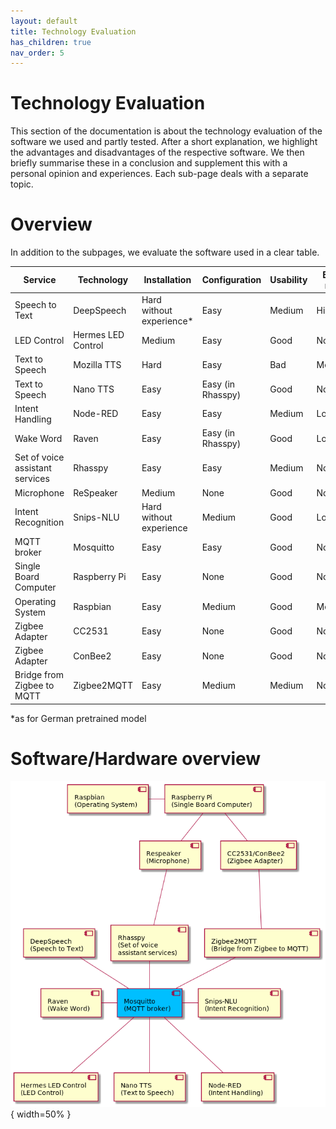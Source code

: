 ```yaml
---
layout: default
title: Technology Evaluation
has_children: true
nav_order: 5
---
```


# Technology Evaluation
This section of the documentation is about the technology evaluation of the software we used and partly tested. 
After a short explanation, we highlight the advantages and disadvantages of the respective software. We then briefly 
summarise these in a conclusion and supplement this with a personal opinion and experiences.
Each sub-page deals with a separate topic.

# Overview
In addition to the subpages, we evaluate the software used in a clear table.

| Service                         | Technology         | Installation             | Configuration     | Usability | Error rate |
|---------------------------------|--------------------|--------------------------|-------------------|-----------|------------|
| Speech to Text                  | DeepSpeech         | Hard without experience* | Easy              | Medium    | High       |
| LED Control                     | Hermes LED Control | Medium                   | Easy              | Good      | None       |
| Text to Speech                  | Mozilla TTS        | Hard                     | Easy              | Bad       | Medium     |
| Text to Speech                  | Nano TTS           | Easy                     | Easy (in Rhasspy) | Good      | None       |
| Intent Handling                 | Node-RED           | Easy                     | Easy              | Medium    | Low        |
| Wake Word                       | Raven              | Easy                     | Easy (in Rhasspy) | Good      | Low        |
| Set of voice assistant services | Rhasspy            | Easy                     | Easy              | Medium    | None       |
| Microphone                      | ReSpeaker          | Medium                   | None              | Good      | None       |
| Intent Recognition              | Snips-NLU          | Hard without experience  | Medium            | Good      | Low        |
| MQTT broker                     | Mosquitto          | Easy                     | Easy              | Good      | None       |
| Single Board Computer           | Raspberry Pi       | Easy                     | None              | Good      | None       |
| Operating System                | Raspbian           | Easy                     | Medium            | Good      | Medium     |
| Zigbee Adapter                  | CC2531             | Easy                     | None              | Good      | None       |
| Zigbee Adapter                  | ConBee2            | Easy                     | None              | Good      | None       |
| Bridge from Zigbee to MQTT      | Zigbee2MQTT        | Easy                     | Medium            | Medium    | None       |

*as for German pretrained model

# Software/Hardware overview

![Software and hardware overview](../../assets/software_hardware_overview.png){ width=50% }
